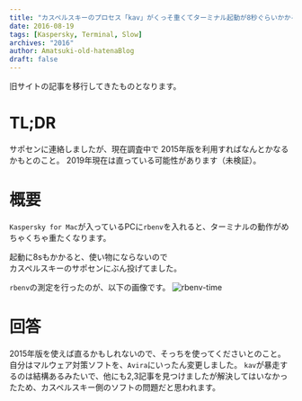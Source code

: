 ```yaml
---
title: "カスペルスキーのプロセス「kav」がくっそ重くてターミナル起動が8秒ぐらいかかる問題"
date: 2016-08-19
tags: [Kaspersky, Terminal, Slow]
archives: "2016"
author: Amatsuki-old-hatenaBlog
draft: false
---
```

<div class="notification">
旧サイトの記事を移行してきたものとなります。
</div>

# TL;DR
サポセンに連絡しましたが、現在調査中で
2015年版を利用すればなんとかなるかもとのこと。
2019年現在は直っている可能性があります（未検証）。

# 概要
`Kaspersky for Mac`が入っているPCに`rbenv`を入れると、ターミナルの動作がめちゃくちゃ重たくなります。

起動に8sもかかると、使い物にならないので  
カスペルスキーのサポセンにぶん投げてました。

`rbenv`の測定を行ったのが、以下の画像です。
![rbenv-time](/resources/very-slow-kav-on-terminal/rbenv-time.png)

# 回答
2015年版を使えば直るかもしれないので、そっちを使ってくださいとのこと。  
自分はマルウェア対策ソフトを、`Avira`にいったん変更しました。
`kav`が暴走するのは結構あるみたいで、他にも2,3記事を見つけましたが解決してはいなかったため、カスペルスキー側のソフトの問題だと思われます。